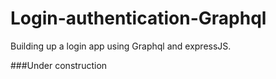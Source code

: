 # Login-authentication-Graphql
Building up a login app using Graphql and expressJS.

###Under construction
